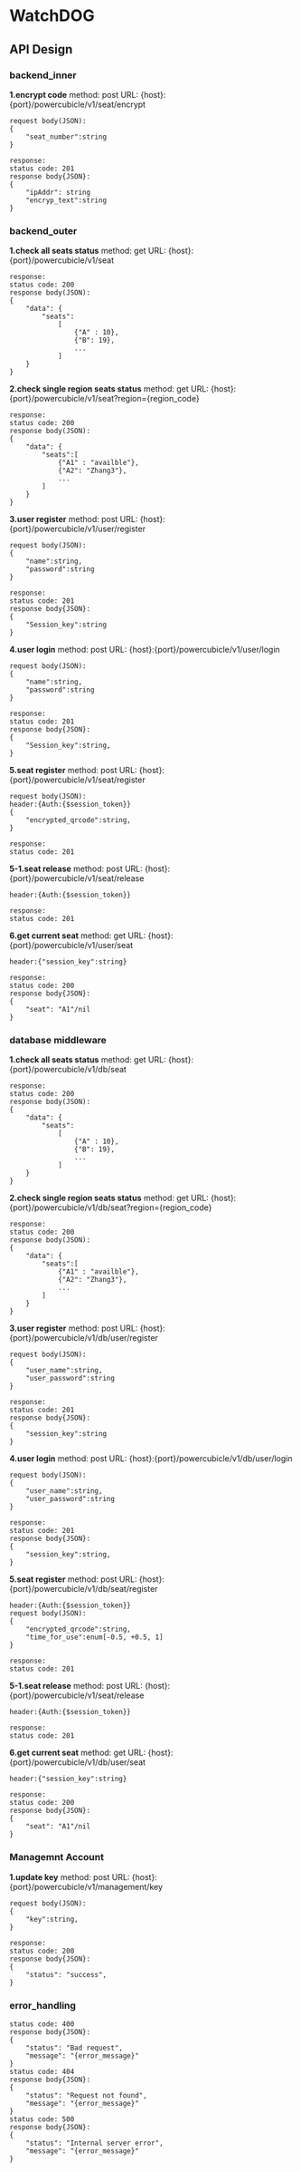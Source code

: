 # WatchDOG
## API Design
### backend_inner
__1.encrypt code__ 
    method: post
    URL: {host}:{port}/powercubicle/v1/seat/encrypt
```
request body(JSON):
{
    "seat_number":string
}
```
```
response:
status code: 201
response body{JSON}:
{
    "ipAddr": string
    "encryp_text":string
}
``` 
### backend_outer
__1.check all seats status__
    method: get
    URL: {host}:{port}/powercubicle/v1/seat
```
response:
status code: 200
response body(JSON):
{
    "data": {
        "seats":
            [
                {"A" : 10},
                {"B": 19},
                ...
            ]  
    }
}
```
__2.check single region seats status__
    method: get
    URL: {host}:{port}/powercubicle/v1/seat?region={region_code}
```
response:
status code: 200
response body(JSON):
{
    "data": {
        "seats":[
            {"A1" : "availble"},
            {"A2": "Zhang3"},
            ...
        ]
    }
}
```
__3.user register__ 
    method: post
    URL: {host}:{port}/powercubicle/v1/user/register
```
request body(JSON):
{
    "name":string,
    "password":string
}
```
```
response:
status code: 201
response body{JSON}:
{
    "Session_key":string
}
``` 
__4.user login__ 
    method: post
    URL: {host}:{port}/powercubicle/v1/user/login
```
request body(JSON):
{
    "name":string,
    "password":string
}
```
```
response:
status code: 201
response body{JSON}:
{
    "Session_key":string,
}
``` 
__5.seat register__ 
    method: post
    URL: {host}:{port}/powercubicle/v1/seat/register
```
request body(JSON):
header:{Auth:{$session_token}}
{
    "encrypted_qrcode":string,
}
```
```
response:
status code: 201
``` 
__5-1.seat release__ 
    method: post
    URL: {host}:{port}/powercubicle/v1/seat/release
```
header:{Auth:{$session_token}}
```
```
response:
status code: 201
```  
__6.get current seat__ 
    method: get
    URL: {host}:{port}/powercubicle/v1/user/seat
```
header:{"session_key":string}
```
```
response:
status code: 200
response body{JSON}:
{
    "seat": "A1"/nil
}
``` 
### database middleware
__1.check all seats status__
    method: get
    URL: {host}:{port}/powercubicle/v1/db/seat
```
response:
status code: 200
response body(JSON):
{
    "data": {
        "seats":
            [
                {"A" : 10},
                {"B": 19},
                ...
            ]  
    }
}
```
__2.check single region seats status__
    method: get
    URL: {host}:{port}/powercubicle/v1/db/seat?region={region_code}
```
response:
status code: 200
response body(JSON):
{
    "data": {
        "seats":[
            {"A1" : "availble"},
            {"A2": "Zhang3"},
            ...
        ]
    }
}
```
__3.user register__ 
    method: post
    URL: {host}:{port}/powercubicle/v1/db/user/register
```
request body(JSON):
{
    "user_name":string,
    "user_password":string
}
```
```
response:
status code: 201
response body{JSON}:
{
    "session_key":string
}
``` 
__4.user login__ 
    method: post
    URL: {host}:{port}/powercubicle/v1/db/user/login
```
request body(JSON):
{
    "user_name":string,
    "user_password":string
}
```
```
response:
status code: 201
response body{JSON}:
{
    "session_key":string,
}
``` 
__5.seat register__ 
    method: post
    URL: {host}:{port}/powercubicle/v1/db/seat/register
```
header:{Auth:{$session_token}}
request body(JSON):
{
    "encrypted_qrcode":string,
    "time_for_use":enum[-0.5, +0.5, 1]
}
```
```
response:
status code: 201
```
__5-1.seat release__ 
    method: post
    URL: {host}:{port}/powercubicle/v1/seat/release
```
header:{Auth:{$session_token}}
```
```
response:
status code: 201
``` 
__6.get current seat__ 
    method: get
    URL: {host}:{port}/powercubicle/v1/db/user/seat
```
header:{"session_key":string}
```
```
response:
status code: 200
response body{JSON}:
{
    "seat": "A1"/nil
}
``` 
### Managemnt Account
__1.update key__ 
    method: post
    URL: {host}:{port}/powercubicle/v1/management/key
```
request body(JSON):
{
    "key":string,
}
```
```
response:
status code: 200
response body{JSON}:
{
    "status": "success",
}
``` 
### error_handling
```
status code: 400
response body{JSON}:
{
    "status": "Bad request",
    "message": "{error_message}"
}
status code: 404
response body{JSON}:
{
    "status": "Request not found",
    "message": "{error_message}"
}
status code: 500
response body{JSON}:
{
    "status": "Internal server error",
    "message": "{error_message}"
}
```
